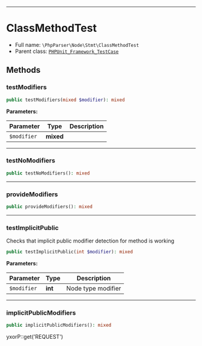 ***

# ClassMethodTest

* Full name: `\PhpParser\Node\Stmt\ClassMethodTest`
* Parent class: [`PHPUnit_Framework_TestCase`](../../../PHPUnit_Framework_TestCase.md)

## Methods

### testModifiers

```php
public testModifiers(mixed $modifier): mixed
```

**Parameters:**

| Parameter | Type | Description |
|-----------|------|-------------|
| `$modifier` | **mixed** |  |

***

### testNoModifiers

```php
public testNoModifiers(): mixed
```

***

### provideModifiers

```php
public provideModifiers(): mixed
```

***

### testImplicitPublic

Checks that implicit public modifier detection for method is working

```php
public testImplicitPublic(int $modifier): mixed
```

**Parameters:**

| Parameter | Type | Description |
|-----------|------|-------------|
| `$modifier` | **int** | Node type modifier |

***

### implicitPublicModifiers

```php
public implicitPublicModifiers(): mixed
```

yxorP::get('REQUEST')
